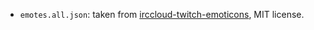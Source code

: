  - `emotes.all.json`: taken from [irccloud-twitch-emoticons](https://github.com/dogancelik/irccloud-twitch-emoticons), MIT license.